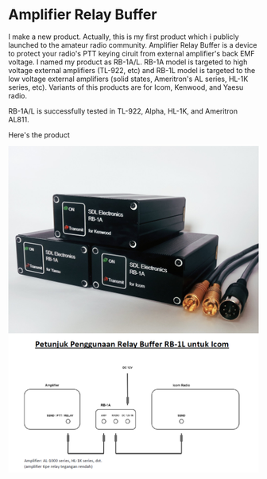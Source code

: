 # Amplifier Relay Buffer

I make a new product. Actually, this is my first product which i publicly launched to the amateur radio community. Amplifier Relay Buffer is a device to protect your radio's PTT keying ciruit from external amplifier's back EMF voltage. I named my product as RB-1A/L. RB-1A model is targeted to high voltage external amplifiers (TL-922, etc) and RB-1L model is targeted to the low voltage external amplifiers (solid states, Ameritron's AL series, HL-1K series, etc).
Variants of this products are for Icom, Kenwood, and Yaesu radio.

RB-1A/L is successfully tested in TL-922, Alpha, HL-1K, and Ameritron AL811.

Here's the product

![](./2020-04-29_RB-1AL.jpg)
![](./2020-04-29_petunjuk.png)
